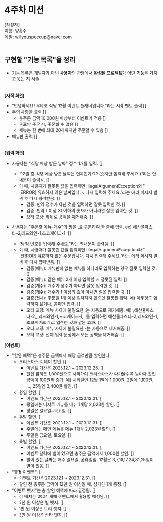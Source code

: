 # 4주차 미션

[작성자]　   
이름: 양홍주   
메일: willyouspeedup@naver.com　   
　   

## 구현할 "기능 목록"을 정리
- 기능 목록은 개발자가 아닌 **사용자**의 관점에서 **완성된 프로젝트**가 어떤 **기능**을 가지고 있는 지 서술

　   
**[시작 화면]**
- "안녕하세요! 우테코 식당 12월 이벤트 플래너입니다."라는 시작 멘트 출력  []
- 주의 사항을 출력  []
    - 총주문 금액 10,000원 이상부터 이벤트가 적용  []
    - 음료만 주문 시, 주문할 수 없음  []
    - 메뉴는 한 번에 최대 20개까지만 주문할 수 있음  []
- 메뉴판 출력  []

　   
**[입력 화면]**　 
- 사용자는 "식당 예상 방문 날짜" 정수 1개를 입력. []
    - "12월 중 식당 예상 방문 날짜는 언제인가요? (숫자만 입력해 주세요!)"라는 안내문이 출력됨. []
    - 이 때, 사용자가 잘못된 값을 입력하면 IllegalArgumentException와 "[ERROR] 유효하지 않은 날짜입니다. 다시 입력해 주세요."라는 에러 메시지 발생 후 다시 입력받음. []
        - 검증: 만약 정수가 아닌 것을 입력하면 잘못 입력한 것. []
        - 검증: 만약 1 이상 31 이하의 숫자가 아니라면 잘못 입력한 것.  []
        - 오타 교정: 앞뒤로 공백을 제거해줌. []

- 사용자는 "주문할 메뉴-개수"의 쌍을 ,로 구분하여 한 줄에 입력. ex) 해산물파스타-2,레드와인-1,초코케이크-1. []
    - "당첨 번호를 입력해 주세요."라는 안내문이 출력됨. []
    - 이 때, 사용자가 잘못된 값을 입력하면 IllegalArgumentException와 "[ERROR] 유효하지 않은 주문입니다. 다시 입력해 주세요."라는 에러 메시지 발생 후 다시 입력받음. []
        - 검증(메뉴): 메뉴판에 없는 메뉴를 하나라도 입력하는 경우 잘못 입력한 것. []
        - 검증(메뉴): 같은 메뉴 2개 이상 입력할 시 잘못된 입력. []
        - 검증(개수): 개수가 정수가 아니면 잘못 입력한 것. []
        - 검증(개수): 개수가 1 이상의 값이 아니면 잘못 입력한 것. []
        - 검증(전체): 주문을 1개 이상 입력하지 않으면 잘못된 입력. 예) 아무것도 입력하지 않거나, 콤마만 입력. []
        - 오타 교정: 메뉴 사이에 불필요한 ,는 자동으로 제거해줌. 예) ,해산물파스타-2,,,레드와인-1,초코케이크-1,, 를 입력하면 해산물파스타-2,레드와인-1,초코케이크-1 로 입력한 것과 같은 효과. []
        - 오타 교정: 메뉴 사이에 불필요한 -는 자동으로 제거해줌. []
        - 오타 교정: 전체 입력 문장에서 모든 공백을 제거해줌. []

    
**[이벤트]**
- "할인 혜택"은 총주문 금액에서 해당 금액만큼 할인한다.
    - 크리스마스 디데이 할인. []
        - 이벤트 기간은 2023.12.1 ~ 2023.12.25. []
        - 할인 금액은 1,000원으로 시작하여 크리스마스가 다가올수록 날마다 할인 금액이 100원씩 증가. 예) 시작일인 12월 1일에 1,000원, 2일에 1,100원, ..., 25일엔 3,400원 할인. []
    - 평일 할인. []
        - 이벤트 기간은 2023.12.1 ~ 2023.12.31. []
        - 평일에는 디저트 메뉴를 메뉴 1개당 2,023원 할인. []
        - 평일은 일요일~목요일. []
    - 주말 할인. []
        - 이벤트 기간은 2023.12.1 ~ 2023.12.31. []
        - 주말에는 메인 메뉴를 메뉴 1개당 2,023원 할인. []
        - 주말은 금요일, 토요일. []
    - 특별 할인. []
        - 이벤트 기간은 2023.12.1 ~ 2023.12.31. []
        - 이벤트 달력에 별이 있으면 총주문 금액에서 1,000원 할인. []
        - 별이 있는 날짜는 매주 일요일, 공휴일임. 12월은 3,7,10,17,24,31,25일이 별이 있음. []
- "증정 이벤트". []
    - 이벤트 기간은 2023.12.1 ~ 2023.12.31. []
    - 할인 전 총주문 금액이 12만 원 이상일 때, 샴페인 1개 증정. []
- "이벤트 뱃지"는 총 할인 혜택에 따라 결정됨. []
    - 이 배지는 2024 새해 이벤트에서 활용할 예정임. []
    - 5천 원 이상은 별 뱃지. []
    - 1만 원 이상은 트리 뱃지. []
    - 2만 원 이상은 산타 뱃지. []

　   